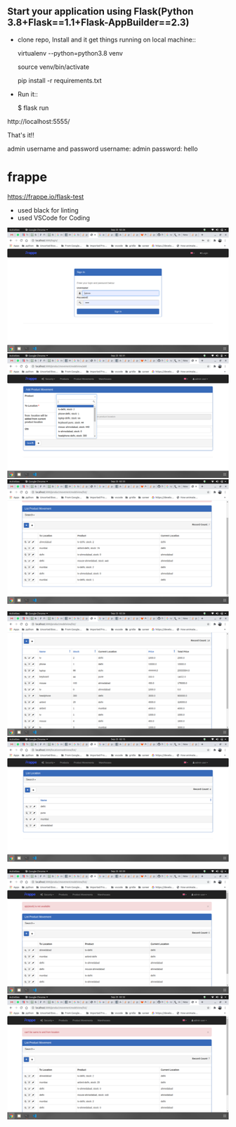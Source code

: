Start your application using Flask(Python 3.8+Flask==1.1+Flask-AppBuilder==2.3)
--------------------------------------------------------------

- clone repo, Install and it get things running on local machine::
    
    virtualenv --python=python3.8 venv
    
    source venv/bin/activate

    pip install -r requirements.txt


- Run it::

    $ flask run


http://localhost:5555/

That's it!! 


admin  username and password
    username: admin
    password: hello


# frappe


https://frappe.io/flask-test

 - used black for linting
 - used VSCode for Coding


![1](/screens/LOGIN.png)
![2](/screens/ADD_MOVEMENT.png)
![2](/screens/LIST_MOVEMENT_2.png)

![3](/screens/GRID_VIEW.png)
![4](/screens/LOCATIONS.png)

![8](/screens/STOCK_VALIDATION.png)
![9](/screens/VALIDATION_2.png)

